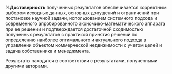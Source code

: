 %**Достоверность**
полученных результатов обеспечивается корректным выбором исходных данных, основных допущений и ограничений при постановке научной задачи, использованием системного подхода и современного апробированного экономико-математического аппарата при ее решении и подтверждается достаточной сходимостью полученных результатов с практикой принятия решений по определению наиболее оптимального и актуального подхода в управлении объектом коммерческой недвижимости с учетом целей и задача собственника и менеджмента.

Результаты находятся в соответствии с результатами, полученными другими авторами.